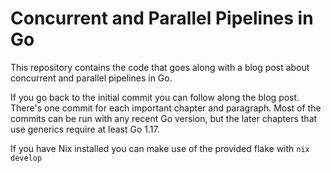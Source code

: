 # Concurrent and Parallel Pipelines in Go

This repository contains the code that goes along with a blog post about concurrent and parallel pipelines in Go.

If you go back to the initial commit you can follow along the blog post. There's one commit for each important chapter and paragraph. Most of the commits can be run with any recent Go version, but the later chapters that use generics require at least Go 1.17.

If you have Nix installed you can make use of the provided flake with `nix develop`
